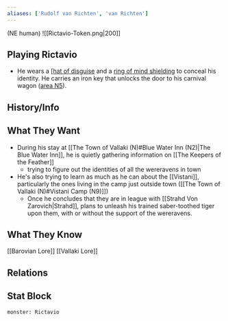 ```yaml
---
aliases: ['Rudolf van Richten', 'van Richten']
---
```

(NE human)
![[Rictavio-Token.png|200]]
## Playing Rictavio
- He wears a [[hat of disguise](http://longo.com.br/5e/items.html#hat%20of%20disguise_dmg) and a [ring of mind shielding](http://longo.com.br/5e/items.html#ring%20of%20mind%20shielding_dmg) to conceal his identity. He carries an iron key that unlocks the door to his carnival wagon ([area N5](http://longo.com.br/5e/adventure.html#cos,5,n5.%20arasek%20stockyard)).

## History/Info

## What They Want
- During his stay at [[The Town of Vallaki (N)#Blue Water Inn (N2)|The Blue Water Inn]], he is quietly gathering information on [[The Keepers of the Feather]]
	- trying to figure out the identities of all the wereravens in town
- He's also trying to learn as much as he can about the [[Vistani]], particularly the ones living in the camp just outside town ([[The Town of Vallaki (N)#Vistani Camp (N9)]])
	- Once he concludes that they are in league with [[Strahd Von Zarovich|Strahd]], plans to unleash his trained saber-toothed tiger upon them, with or without the support of the wereravens.


## What They Know
[[Barovian Lore]]
[[Vallaki Lore]]

## Relations

## Stat Block

```statblock
monster: Rictavio
```

```dataviewjs
```
